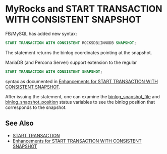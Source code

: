 # MyRocks and START TRANSACTION WITH CONSISTENT SNAPSHOT

FB/MySQL has added new syntax:

```sql
START TRANSACTION WITH CONSISTENT ROCKSDB|INNODB SNAPSHOT;
```

The statement returns the binlog coordinates pointing at the snapshot.

MariaDB (and Percona Server) support extension to the regular

```sql
START TRANSACTION WITH CONSISTENT SNAPSHOT;
```

syntax as documented in [Enhancements for START TRANSACTION WITH CONSISTENT SNAPSHOT](/replication/standard-replication/enhancements-for-start-transaction-with-consistent-snapshot).

After issuing the statement, one can examine the [binlog_snapshot_file](/kb/en/replication-and-binary-log-status-variables/#binlog_snapshot_file) and [binlog_snapshot_position](/kb/en/replication-and-binary-log-status-variables/#binlog_snapshot_position) status variables to see the binlog position that corresponds to the snapshot.

## See Also

- [START TRANSACTION](/sql-statements-structure/sql-statements/transactions/start-transaction)
- [Enhancements for START TRANSACTION WITH CONSISTENT SNAPSHOT](/replication/standard-replication/enhancements-for-start-transaction-with-consistent-snapshot)